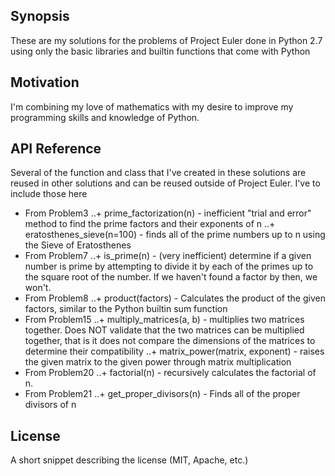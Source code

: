 ## Synopsis

These are my solutions for the problems of Project Euler done in 
Python 2.7 using only the basic libraries and builtin functions that 
come with Python


## Motivation

I'm combining my love of mathematics with my desire to improve my 
programming skills and knowledge of Python.


## API Reference

Several of the function and class that I've created in these solutions
are reused in other solutions and can be reused outside of Project 
Euler. I've to include those here
+ From Problem3
..+ prime_factorization(n) - inefficient "trial and error" method to 
    find the prime factors and their exponents of n
..+ eratosthenes_sieve(n=100) - finds all of the prime numbers up to n 
    using the Sieve of Eratosthenes
+ From Problem7
..+ is_prime(n) - (very inefficient) determine if a given number is 
    prime by attempting to divide it by each of the primes up to the 
    square root of the number. If we haven't found a factor by then, 
    we won't.
+ From Problem8
..+ product(factors) - Calculates the product of the given factors, 
    similar to the Python builtin sum function
+ From Problem15
..+ multiply_matrices(a, b) - multiplies two matrices together. 
    Does NOT validate that the two matrices can be multiplied together, 
    that is it does not compare the dimensions of the matrices to 
    determine their compatibility
..+ matrix_power(matrix, exponent) - raises the given matrix to the 
    given power through matrix multiplication
+ From Problem20
..+ factorial(n) - recursively calculates the factorial of n.
+ From Problem21
..+ get_proper_divisors(n) - Finds all of the proper divisors of n


## License

A short snippet describing the license (MIT, Apache, etc.)